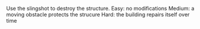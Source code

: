 Use the slingshot to destroy the structure. 
Easy: no modifications
Medium: a moving obstacle protects the strucure
Hard: the building repairs itself over time
